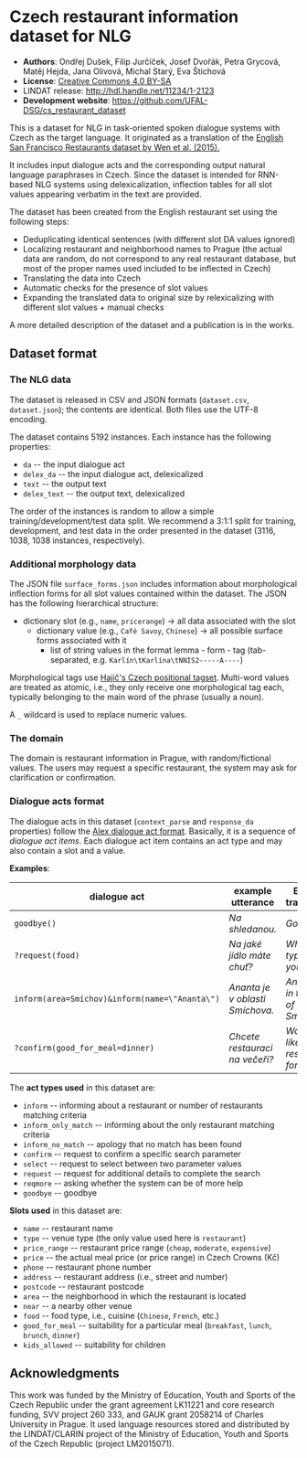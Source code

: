 Czech restaurant information dataset for NLG
============================================

* **Authors**: Ondřej Dušek, Filip Jurčíček, Josef Dvořák, Petra Grycová, Matěj Hejda, Jana Olivová, Michal Starý, Eva Štichová
* **License**: [Creative Commons 4.0 BY-SA](https://creativecommons.org/licenses/by-sa/4.0/)
* LINDAT release: <http://hdl.handle.net/11234/1-2123>
* **Development website**: <https://github.com/UFAL-DSG/cs_restaurant_dataset>

This is a dataset for NLG in task-oriented spoken dialogue systems with Czech as the target 
language. It originated as a translation of the [English San Francisco Restaurants dataset by
Wen et al. (2015).](https://www.repository.cam.ac.uk/handle/1810/251304)

It includes input dialogue acts and the corresponding output natural language paraphrases in Czech.
Since the dataset is intended for RNN-based NLG systems using delexicalization, inflection tables
for all slot values appearing verbatim in the text are provided.

The dataset has been created from the English restaurant set using the following steps:
* Deduplicating identical sentences (with different slot DA values ignored)
* Localizing restaurant and neighborhood names to Prague (the actual data are random, do not correspond 
to any real restaurant database, but most of the proper names used included to be inflected in Czech)
* Translating the data into Czech
* Automatic checks for the presence of slot values
* Expanding the translated data to original size by relexicalizing with different slot values + manual checks

A more detailed description of the dataset and a publication is in the works.


Dataset format
--------------

### The NLG data ###

The dataset is released in CSV and JSON formats (`dataset.csv`, `dataset.json`); the contents are
identical. Both files use the UTF-8 encoding.

The dataset contains 5192 instances. Each instance has the following properties:

* `da` -- the input dialogue act
* `delex_da` -- the input dialogue act, delexicalized
* `text` -- the output text
* `delex_text` -- the output text, delexicalized

The order of the instances is random to allow a simple training/development/test data split. We recommend 
a 3:1:1 split for training, development, and test data in the order presented in the dataset (3116, 1038,
1038 instances, respectively).

### Additional morphology data ###

The JSON file `surface_forms.json` includes information about morphological inflection forms for 
all slot values contained within the dataset. The JSON has the following hierarchical structure:

* dictionary slot (e.g., `name`, `pricerange`) -> all data associated with the slot
  * dictionary value (e.g., `Café Savoy`, `Chinese`) -> all possible surface forms associated with it
    * list of string values in the format lemma - form - tag (tab-separated, e.g. `Karlín\tKarlína\tNNIS2-----A----`)

Morphological tags use [Hajič's Czech positional tagset](https://ufal.mff.cuni.cz/pdt/Morphology_and_Tagging/Doc/hmptagqr.html).
Multi-word values are treated as atomic, i.e., they only receive one morphological tag each, typically belonging
to the main word of the phrase (usually a noun).

A `_` wildcard is used to replace numeric values.

### The domain ###

The domain is restaurant information in Prague, with random/fictional values. The users may request
a specific restaurant, the system may ask for clarification or confirmation.

### Dialogue acts format ###

The dialogue acts in this dataset (`context_parse` and `response_da` properties) follow the [Alex
dialogue act format](https://github.com/UFAL-DSG/alex/blob/master/alex/doc/ufal-dialogue-acts.rst).
Basically, it is a sequence of *dialogue act items*. Each dialogue act item contains an act type
and may also contain a slot and a value.

**Examples**:

| dialogue act                                   | example utterance               | English translation                       |
| -----------------------------------------------|---------------------------------|-------------------------------------------|
| `goodbye()`                                    | *Na shledanou.*                 | _Goodbye._                                |
| `?request(food)`                               | *Na jaké jídlo máte chuť?*      | _What food type would you like?_          |
| `inform(area=Smíchov)&inform(name=\"Ananta\")` | *Ananta je v oblasti Smíchova.* | _Ananta is in the area of Smíchov._       |
| `?confirm(good_for_meal=dinner)`               | *Chcete restauraci na večeři?*  | _Would you like a restaurant for dinner?_ |

The **act types used** in this dataset are:
* `inform` -- informing about a restaurant or number of restaurants matching criteria
* `inform_only_match` -- informing about the only restaurant matching criteria
* `inform_no_match` -- apology that no match has been found
* `confirm` -- request to confirm a specific search parameter
* `select` -- request to select between two parameter values
* `request` -- request for additional details to complete the search
* `reqmore` -- asking whether the system can be of more help
* `goodbye` -- goodbye

**Slots used** in this dataset are:
* `name` -- restaurant name
* `type` -- venue type (the only value used here is `restaurant`)
* `price_range` -- restaurant price range (`cheap`, `moderate`, `expensive`)
* `price` -- the actual meal price (or price range) in Czech Crowns (Kč)
* `phone` -- restaurant phone number 
* `address` -- restaurant address (i.e., street and number)
* `postcode` -- restaurant postcode
* `area` -- the neighborhood in which the restaurant is located
* `near` -- a nearby other venue 
* `food` -- food type, i.e., cuisine (`Chinese`, `French`, etc.)
* `good_for_meal` -- suitability for a particular meal (`breakfast`, `lunch`, `brunch`, `dinner`)
* `kids_allowed` -- suitability for children

Acknowledgments
---------------

This work was funded by the Ministry of Education, Youth and Sports of the Czech Republic under
the grant agreement LK11221 and core research funding, SVV project 260 333, and GAUK grant 2058214
of Charles University in Prague. It used language resources stored and distributed by the
LINDAT/CLARIN project of the Ministry of Education, Youth and Sports of the Czech Republic
(project LM2015071).

